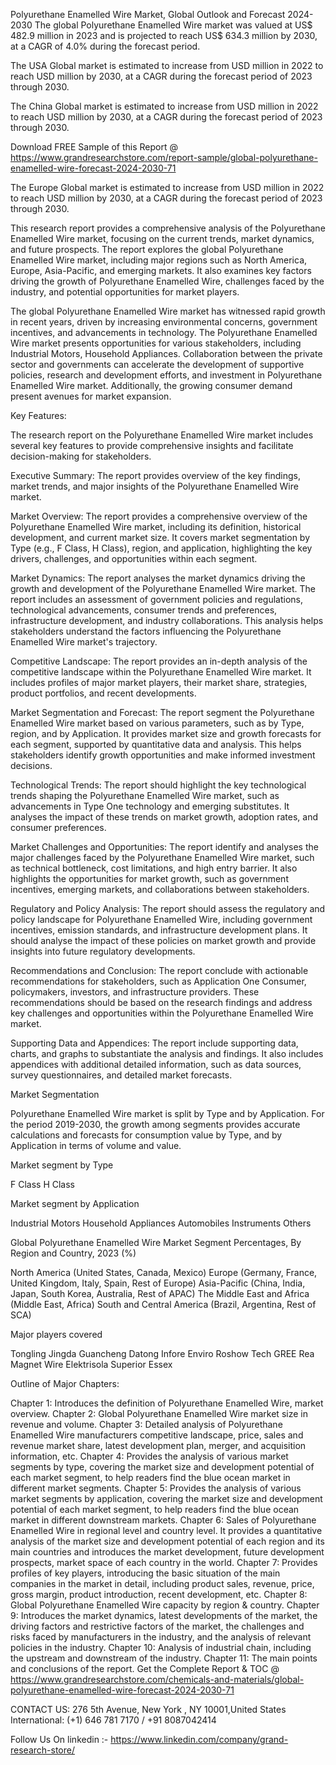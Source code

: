 Polyurethane Enamelled Wire Market, Global Outlook and Forecast 2024-2030
The global Polyurethane Enamelled Wire market was valued at US$ 482.9 million in 2023 and is projected to reach US$ 634.3 million by 2030, at a CAGR of 4.0% during the forecast period.

The USA Global market is estimated to increase from USD million in 2022 to reach USD million by 2030, at a CAGR during the forecast period of 2023 through 2030.

The China Global market is estimated to increase from USD million in 2022 to reach USD million by 2030, at a CAGR during the forecast period of 2023 through 2030.

Download FREE Sample of this Report @ https://www.grandresearchstore.com/report-sample/global-polyurethane-enamelled-wire-forecast-2024-2030-71

The Europe Global market is estimated to increase from USD million in 2022 to reach USD million by 2030, at a CAGR during the forecast period of 2023 through 2030.

This research report provides a comprehensive analysis of the Polyurethane Enamelled Wire market, focusing on the current trends, market dynamics, and future prospects. The report explores the global Polyurethane Enamelled Wire market, including major regions such as North America, Europe, Asia-Pacific, and emerging markets. It also examines key factors driving the growth of Polyurethane Enamelled Wire, challenges faced by the industry, and potential opportunities for market players.

The global Polyurethane Enamelled Wire market has witnessed rapid growth in recent years, driven by increasing environmental concerns, government incentives, and advancements in technology. The Polyurethane Enamelled Wire market presents opportunities for various stakeholders, including Industrial Motors, Household Appliances. Collaboration between the private sector and governments can accelerate the development of supportive policies, research and development efforts, and investment in Polyurethane Enamelled Wire market. Additionally, the growing consumer demand present avenues for market expansion.

Key Features:

The research report on the Polyurethane Enamelled Wire market includes several key features to provide comprehensive insights and facilitate decision-making for stakeholders.

Executive Summary: The report provides overview of the key findings, market trends, and major insights of the Polyurethane Enamelled Wire market.

Market Overview: The report provides a comprehensive overview of the Polyurethane Enamelled Wire market, including its definition, historical development, and current market size. It covers market segmentation by Type (e.g., F Class, H Class), region, and application, highlighting the key drivers, challenges, and opportunities within each segment.

Market Dynamics: The report analyses the market dynamics driving the growth and development of the Polyurethane Enamelled Wire market. The report includes an assessment of government policies and regulations, technological advancements, consumer trends and preferences, infrastructure development, and industry collaborations. This analysis helps stakeholders understand the factors influencing the Polyurethane Enamelled Wire market's trajectory.

Competitive Landscape: The report provides an in-depth analysis of the competitive landscape within the Polyurethane Enamelled Wire market. It includes profiles of major market players, their market share, strategies, product portfolios, and recent developments.

Market Segmentation and Forecast: The report segment the Polyurethane Enamelled Wire market based on various parameters, such as by Type, region, and by Application. It provides market size and growth forecasts for each segment, supported by quantitative data and analysis. This helps stakeholders identify growth opportunities and make informed investment decisions.

Technological Trends: The report should highlight the key technological trends shaping the Polyurethane Enamelled Wire market, such as advancements in Type One technology and emerging substitutes. It analyses the impact of these trends on market growth, adoption rates, and consumer preferences.

Market Challenges and Opportunities: The report identify and analyses the major challenges faced by the Polyurethane Enamelled Wire market, such as technical bottleneck, cost limitations, and high entry barrier. It also highlights the opportunities for market growth, such as government incentives, emerging markets, and collaborations between stakeholders.

Regulatory and Policy Analysis: The report should assess the regulatory and policy landscape for Polyurethane Enamelled Wire, including government incentives, emission standards, and infrastructure development plans. It should analyse the impact of these policies on market growth and provide insights into future regulatory developments.

Recommendations and Conclusion: The report conclude with actionable recommendations for stakeholders, such as Application One Consumer, policymakers, investors, and infrastructure providers. These recommendations should be based on the research findings and address key challenges and opportunities within the Polyurethane Enamelled Wire market.

Supporting Data and Appendices: The report include supporting data, charts, and graphs to substantiate the analysis and findings. It also includes appendices with additional detailed information, such as data sources, survey questionnaires, and detailed market forecasts.

Market Segmentation

Polyurethane Enamelled Wire market is split by Type and by Application. For the period 2019-2030, the growth among segments provides accurate calculations and forecasts for consumption value by Type, and by Application in terms of volume and value.

Market segment by Type

F Class
H Class

Market segment by Application

Industrial Motors
Household Appliances
Automobiles
Instruments
Others

Global Polyurethane Enamelled Wire Market Segment Percentages, By Region and Country, 2023 (%)

North America (United States, Canada, Mexico)
Europe (Germany, France, United Kingdom, Italy, Spain, Rest of Europe)
Asia-Pacific (China, India, Japan, South Korea, Australia, Rest of APAC)
The Middle East and Africa (Middle East, Africa)
South and Central America (Brazil, Argentina, Rest of SCA)

Major players covered

Tongling Jingda
Guancheng Datong
Infore Enviro
Roshow Tech
GREE
Rea Magnet Wire
Elektrisola
Superior Essex

Outline of Major Chapters:

Chapter 1: Introduces the definition of Polyurethane Enamelled Wire, market overview.
Chapter 2: Global Polyurethane Enamelled Wire market size in revenue and volume.
Chapter 3: Detailed analysis of Polyurethane Enamelled Wire manufacturers competitive landscape, price, sales and revenue market share, latest development plan, merger, and acquisition information, etc.
Chapter 4: Provides the analysis of various market segments by type, covering the market size and development potential of each market segment, to help readers find the blue ocean market in different market segments.
Chapter 5: Provides the analysis of various market segments by application, covering the market size and development potential of each market segment, to help readers find the blue ocean market in different downstream markets.
Chapter 6: Sales of Polyurethane Enamelled Wire in regional level and country level. It provides a quantitative analysis of the market size and development potential of each region and its main countries and introduces the market development, future development prospects, market space of each country in the world.
Chapter 7: Provides profiles of key players, introducing the basic situation of the main companies in the market in detail, including product sales, revenue, price, gross margin, product introduction, recent development, etc.
Chapter 8: Global Polyurethane Enamelled Wire capacity by region & country.
Chapter 9: Introduces the market dynamics, latest developments of the market, the driving factors and restrictive factors of the market, the challenges and risks faced by manufacturers in the industry, and the analysis of relevant policies in the industry.
Chapter 10: Analysis of industrial chain, including the upstream and downstream of the industry.
Chapter 11: The main points and conclusions of the report.
Get the Complete Report & TOC @ https://www.grandresearchstore.com/chemicals-and-materials/global-polyurethane-enamelled-wire-forecast-2024-2030-71

CONTACT US:
276 5th Avenue, New York , NY 10001,United States
International: (+1) 646 781 7170 / +91 8087042414

Follow Us On linkedin :- https://www.linkedin.com/company/grand-research-store/
